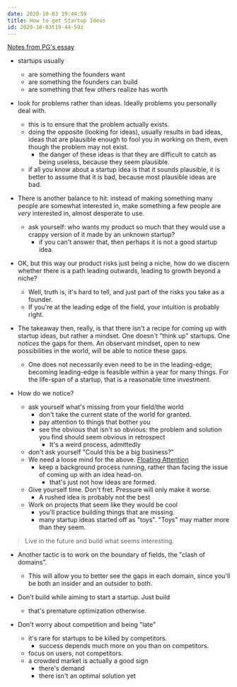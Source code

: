 ```yaml
---
date: 2020-10-03 19:44:59
title: How to get Startup Ideas
id: 2020-10-03t19-44-59z
---
```


[Notes from PG's essay](http://www.paulgraham.com/startupideas.html)

- startups usually
  - are something the founders want
  - are something the founders can build
  - are something that few others realize has worth

- look for problems rather than ideas. Ideally problems you personally deal
  with.
  - this is to ensure that the problem actually exists.
  - doing the opposite (looking for ideas), usually results in bad ideas, ideas
    that are plausible enough to fool you in working on them, even though the
    problem may not exist.
    - the danger of these ideas is that they are difficult to catch as being
      useless, because they seem plausible.
  - if all you know about a startup idea is that it sounds plausible, it is
    better to assume that it is bad, because most plausible ideas are bad.

- There is another balance to hit: instead of making something many people are
  somewhat interested in, make something a few people are _very_ interested in,
  almost desperate to use.
  - ask yourself: who wants my product so much that they would use a crappy
    version of it made by an unknown startup? 
    - if you can't answer that, then perhaps it is not a good startup idea.

- OK, but this way our product risks just being a niche, how do we discern
  whether there is a path leading outwards, leading to growth beyond a niche?
  - Well, truth is, it's hard to tell, and just part of the risks you take as
    a founder. 
  - If you're at the leading edge of the field, your intuition is probably
    right.

- The takeaway then, really, is that there isn't a recipe for coming up with
  startup ideas, but rather a mindset. One doesn't "think up" startups. One
  _notices_ the gaps for them. An observant mindset, open to new possibilities
  in the world, will be able to notice these gaps.
  - One does not necessarily even need to be in the leading-edge; becoming
    leading-edge is feasible within a year for many things. For the life-span
    of a startup, that is a reasonable time investment.

- How do we notice?
  - ask yourself what's missing from your field/the world
    - don't take the current state of the world for granted.
    - pay attention to things that bother you
    - see the obvious that isn't so obvious: the problem and solution you find
      should seem obvious in retrospect
      - It's a weird process, admittedly
  - don't ask yourself "Could this be a big business?"
  - We need a loose mind for the above. [Floating Attention](./2020-08-28t17-40-26z.md)
    - keep a background process running, rather than facing the issue of coming
      up with an idea head-on.
      - that's just not how ideas are formed.
  - Give yourself time. Don't fret. Pressure will only make it worse.
    - A rushed idea is probably not the best
  - Work on projects that seem like they would be cool
    - you'll practice building things that are missing.
    - many startup ideas started off as "toys". "Toys" may matter more than they
      seem. 
 
 > Live in the future and build what seems interesting.
 
- Another tactic is to work on the boundary of fields, the "clash of domains".
  - This will allow you to better see the gaps in each domain, since you'll
    be both an insider and an outsider to both.

- Don't build while aiming to start a startup. Just build
  - that's premature optimization otherwise.

- Don't worry about competition and being "late"
  - it's rare for startups to be killed by competitors.
    - success depends much more on you than on competitors.
  - focus on users, not competitors.
  - a crowded market is actually a good sign
    - there's demand
    - there isn't an optimal solution yet
